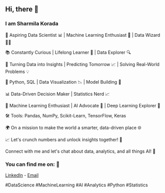 ## Hi, there 👋
### I am Sharmila Korada

👋 Aspiring Data Scientist 📊 | Machine Learning Enthusiast 🤖 | Data Wizard 🧙‍♂️

📚 Constantly Curious | Lifelong Learner 🌱 | Data Explorer 🔍

🔬 Turning Data into Insights | Predicting Tomorrow 📈 | Solving Real-World Problems 💡

🧠 Python, SQL | Data Visualization 📉 | Model Building 🧱

📊 Data-Driven Decision Maker | Statistics Nerd 📈 

🤖 Machine Learning Enthusiast | AI Advocate 🤖 | Deep Learning Explorer 🌌

🛠️ Tools: Pandas, NumPy, Scikit-Learn, TensorFlow, Keras

🌍 On a mission to make the world a smarter, data-driven place 🌐

📈 Let's crunch numbers and unlock insights together! 💬

Connect with me and let's chat about data, analytics, and all things AI! 📩

### You can find me on: 🔗 
[LinkedIn](https://www.linkedin.com/in/sharmila-korada-802803241/) - [Email](sharmilakorada23@gmail.com) 

#DataScience #MachineLearning #AI #Analytics #Python #Statistics 
